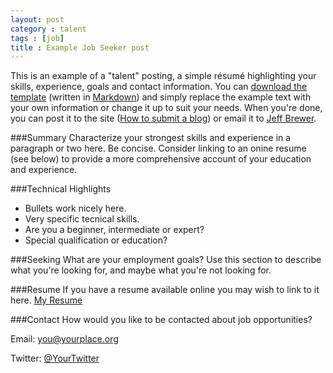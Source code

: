 ```yaml
---
layout: post
category : talent
tags : [job]
title : Example Job Seeker post
---
```

This is an example of a "talent" posting, a simple résumé highlighting your skills, experience, goals and contact information. You can [download the template](/examples/2013-12-10-talent-template.md) (written in [Markdown](http://daringfireball.net/projects/markdown/)) and simply replace the example text with your own information or change it up to suit your needs. When you're done, you can post it to the site ([How to submit a blog](/github.html)) or email it to [Jeff Brewer](mailto:jeffery.brewer@gmail.com). 

###Summary
Characterize your strongest skills and experience in a paragraph or two here. Be concise. Consider linking to an onine resume (see below) to provide a more comprehensive account of your education and experience.

###Technical Highlights
* Bullets work nicely here. 
* Very specific tecnical skills.
* Are you a beginner, intermediate or expert?
* Special qualification or education?


###Seeking
What are your employment goals? Use this section to describe what you're looking for, and maybe what you're not looking for. 

###Resume
If you have a resume available online you may wish to link to it here. 
[My Resume](http://en.wikipedia.org/wiki/Brendan_Eich "Not Really Me")

###Contact
How would you like to be contacted about job opportunities?

Email: [you@yourplace.org](mailto:you@yourplace.org)

Twitter: [@YourTwitter](https://twitter.com/daringfireball)

